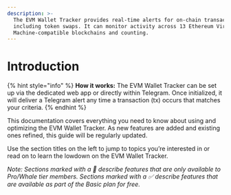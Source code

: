 ```yaml
---
description: >-
  The EVM Wallet Tracker provides real-time alerts for on-chain transactions
  including token swaps. It can monitor activity across 13 Ethereum Virtual
  Machine-compatible blockchains and counting.
---
```


# Introduction

{% hint style="info" %}
**How it works:** The EVM Wallet Tracker can be set up via the dedicated web app or directly within Telegram. Once initialized, it will deliver a Telegram alert any time a transaction (tx) occurs that matches your criteria.
{% endhint %}

This documentation covers everything you need to know about using and optimizing the EVM Wallet Tracker. As new features are added and existing ones refined, this guide will be regularly updated.

Use the section titles on the left to jump to topics you’re interested in or read on to learn the lowdown on the EVM Wallet Tracker.

_Note: Sections marked with a 🔑 describe features that are only available to Pro/Whale tier members. Sections marked with a ✅ describe features that are available as part of the Basic plan for free._
